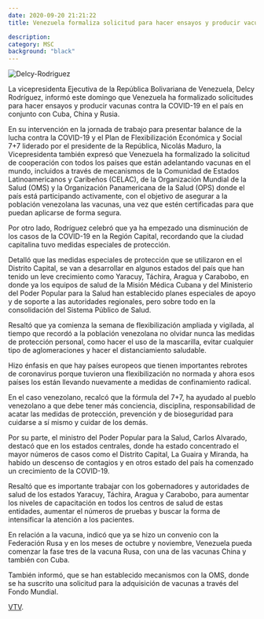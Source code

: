 ```yaml
---
date: 2020-09-20 21:21:22
title: Venezuela formaliza solicitud para hacer ensayos y producir vacunas contra la COVID-19 en conjunto con Cuba, China y Rusia

description: 
category: MSC
background: "black"
---
```

![Delcy-Rodriguez](/assets/img/img-1.jpg)

La vicepresidenta Ejecutiva de la República Bolivariana de Venezuela, Delcy Rodríguez, informó este domingo que Venezuela ha formalizado solicitudes para hacer ensayos y producir vacunas contra la COVID-19 en el país en conjunto con Cuba, China y Rusia.

En su intervención en la jornada de trabajo para presentar balance de la lucha contra la COVID-19 y el Plan de Flexibilización Económica y Social 7+7 liderado por el presidente de la República, Nicolás Maduro, la Vicepresidenta también expresó que Venezuela ha formalizado la solicitud de cooperación con todos los países que están adelantando vacunas en el mundo, incluidos a través de mecanismos de la Comunidad de Estados Latinoamericanos y Caribeños (CELAC), de la Organización Mundial de la Salud (OMS) y la Organización Panamericana de la Salud  (OPS) donde el país está participando activamente, con el objetivo de asegurar a la población venezolana las vacunas, una vez que estén certificadas para que puedan aplicarse de forma segura.

Por otro lado, Rodríguez celebró que ya ha empezado una disminución de los casos de la COVID-19 en la Región Capital,  recordando que la ciudad capitalina tuvo medidas especiales de protección.

Detalló que las medidas especiales de protección que se utilizaron en el Distrito Capital, se van a desarrollar en algunos estados del país que han tenido un leve crecimiento como Yaracuy, Táchira, Aragua y Carabobo, en donde ya los equipos de salud de la Misión Médica Cubana y del Ministerio del Poder Popular para la Salud han establecido planes especiales de apoyo y de soporte a las autoridades regionales, pero sobre todo en la consolidación del Sistema Público de Salud.

Resaltó que ya comienza la semana de flexibilización ampliada y vigilada, al tiempo que recordó a la población venezolana no olvidar nunca las medidas de protección personal, como hacer el uso de la mascarilla, evitar cualquier tipo de aglomeraciones y hacer el distanciamiento saludable.

Hizo énfasis en que hay países europeos que tienen  importantes rebrotes de coronavirus porque tuvieron una flexibilización no normada y ahora esos países los están llevando nuevamente a medidas de confinamiento radical.

En el caso venezolano, recalcó que la fórmula del 7+7, ha ayudado al pueblo venezolano a que debe tener más conciencia, disciplina, responsabilidad de acatar las medidas de protección, prevención y de bioseguridad para cuidarse a sí mismo y cuidar de los demás.

Por su parte, el ministro del Poder Popular para la Salud, Carlos Alvarado, destacó que en los estados centrales, donde ha estado concentrado el mayor números de casos como el Distrito Capital, La Guaira y Miranda, ha habido un descenso de contagios y en otros estado del país ha comenzado un crecimiento de la COVID-19.   

Resaltó que es importante trabajar con los gobernadores y autoridades de salud de los estados Yaracuy, Táchira, Aragua y Carabobo, para aumentar los niveles de capacitación en todos los centros de salud de estas entidades, aumentar el números de pruebas y buscar la forma de intensificar la atención a los pacientes.

En relación a la vacuna, indicó que ya se hizo un convenio con la Federación Rusa y en los meses de octubre y noviembre, Venezuela pueda comenzar la fase tres de la vacuna Rusa, con una de las vacunas China y también con Cuba.

También informó, que se han establecido mecanismos con la OMS, donde se ha suscrito una solicitud para la adquisición de vacunas a través del Fondo Mundial.  

[VTV](https://www.vtv.gob.ve/venezuela-ensayo-vacunas-covid-19-cuba-china-rusia/).

